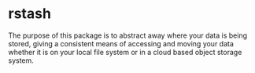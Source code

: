 <!-- README.md is generated from README.Rmd. Please edit that file -->
rstash
======

The purpose of this package is to abstract away where your data is being stored, giving a consistent means of accessing and moving your data whether it is on your local file system or in a cloud based object storage system.
